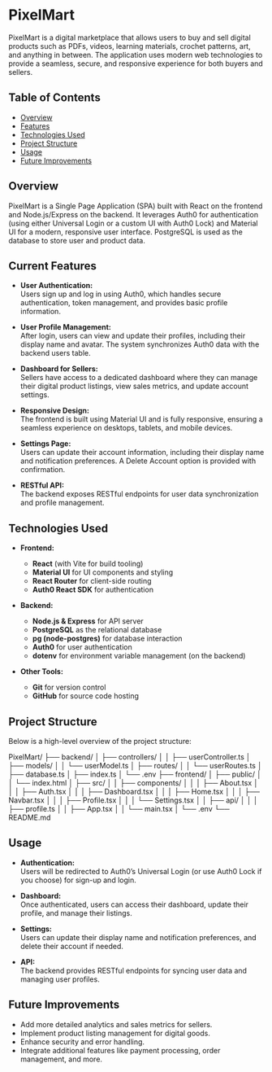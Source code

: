 # PixelMart

PixelMart is a digital marketplace that allows users to buy and sell digital products such as PDFs, videos, learning materials, crochet patterns, art, and anything in between. The application uses modern web technologies to provide a seamless, secure, and responsive experience for both buyers and sellers.

## Table of Contents

- [Overview](#overview)
- [Features](#features)
- [Technologies Used](#technologies-used)
- [Project Structure](#project-structure)
- [Usage](#usage)
- [Future Improvements](#future-improvements)

## Overview

PixelMart is a Single Page Application (SPA) built with React on the frontend and Node.js/Express on the backend. It leverages Auth0 for authentication (using either Universal Login or a custom UI with Auth0 Lock) and Material UI for a modern, responsive user interface. PostgreSQL is used as the database to store user and product data.

## Current Features

- **User Authentication:**  
  Users sign up and log in using Auth0, which handles secure authentication, token management, and provides basic profile information.

- **User Profile Management:**  
  After login, users can view and update their profiles, including their display name and avatar. The system synchronizes Auth0 data with the backend users table.

- **Dashboard for Sellers:**  
  Sellers have access to a dedicated dashboard where they can manage their digital product listings, view sales metrics, and update account settings.

- **Responsive Design:**  
  The frontend is built using Material UI and is fully responsive, ensuring a seamless experience on desktops, tablets, and mobile devices.

- **Settings Page:**  
  Users can update their account information, including their display name and notification preferences. A Delete Account option is provided with confirmation.

- **RESTful API:**  
  The backend exposes RESTful endpoints for user data synchronization and profile management.

## Technologies Used

- **Frontend:**

  - **React** (with Vite for build tooling)
  - **Material UI** for UI components and styling
  - **React Router** for client-side routing
  - **Auth0 React SDK** for authentication

- **Backend:**

  - **Node.js & Express** for API server
  - **PostgreSQL** as the relational database
  - **pg (node-postgres)** for database interaction
  - **Auth0** for user authentication
  - **dotenv** for environment variable management (on the backend)

- **Other Tools:**
  - **Git** for version control
  - **GitHub** for source code hosting

## Project Structure

Below is a high-level overview of the project structure:

PixelMart/
├── backend/
│ ├── controllers/
│ │ ├── userController.ts
│ ├── models/
│ │ └── userModel.ts
│ ├── routes/
│ │ └── userRoutes.ts
│ ├── database.ts
│ ├── index.ts
│ └── .env
├── frontend/
│ ├── public/
│ │ └── index.html
│ ├── src/
│ │ ├── components/
│ │ │ ├── About.tsx
│ │ │ ├── Auth.tsx
│ │ │ ├── Dashboard.tsx
│ │ │ ├── Home.tsx
│ │ │ ├── Navbar.tsx
│ │ │ ├── Profile.tsx
│ │ │ └── Settings.tsx
│ │ ├── api/
│ │ │ ├── profile.ts
│ │ ├── App.tsx
│ │ └── main.tsx
│ └── .env
└── README.md

## Usage

- **Authentication:**  
  Users will be redirected to Auth0’s Universal Login (or use Auth0 Lock if you choose) for sign-up and login.

- **Dashboard:**  
  Once authenticated, users can access their dashboard, update their profile, and manage their listings.

- **Settings:**  
  Users can update their display name and notification preferences, and delete their account if needed.

- **API:**  
  The backend provides RESTful endpoints for syncing user data and managing user profiles.

## Future Improvements

- Add more detailed analytics and sales metrics for sellers.
- Implement product listing management for digital goods.
- Enhance security and error handling.
- Integrate additional features like payment processing, order management, and more.
